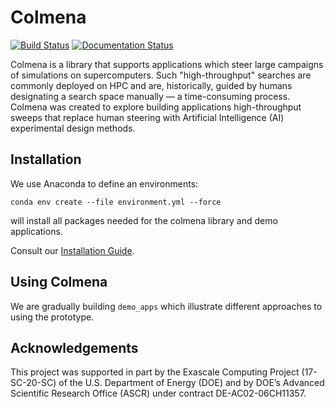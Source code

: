 # Colmena

[![Build Status](https://travis-ci.com/exalearn/colmena.svg?branch=master)](https://travis-ci.com/exalearn/colmena)
[![Documentation Status](https://readthedocs.org/projects/colmena/badge/?version=latest)](https://colmena.readthedocs.io/en/latest/?badge=latest)

Colmena is a library that supports applications which steer large campaigns of simulations on supercomputers.
Such "high-throughput" searches are commonly deployed on HPC and are, historically, 
guided by humans designating a search space manually &mdash; a time-consuming process.
Colmena was created to explore building applications high-throughput sweeps that replace human steering
with Artificial Intelligence (AI) experimental design methods. 

## Installation

We use Anaconda to define an environments:

``conda env create --file environment.yml --force``

will install all packages needed for the colmena library and demo applications.

Consult our [Installation Guide](https://colmena.readthedocs.io/en/latest/installation.html).

## Using Colmena

We are gradually building ``demo_apps`` which illustrate different approaches to using the prototype.

## Acknowledgements 

This project was supported in part by the Exascale Computing Project (17-SC-20-SC) of the U.S. Department of Energy (DOE) and by DOE’s Advanced Scientific Research Office (ASCR) under contract DE-AC02-06CH11357.
